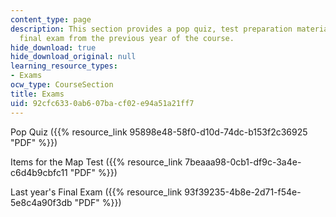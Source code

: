 ```yaml
---
content_type: page
description: This section provides a pop quiz, test preparation materials, and the
  final exam from the previous year of the course.
hide_download: true
hide_download_original: null
learning_resource_types:
- Exams
ocw_type: CourseSection
title: Exams
uid: 92cfc633-0ab6-07ba-cf02-e94a51a21ff7
---
```


Pop Quiz ({{% resource_link 95898e48-58f0-d10d-74dc-b153f2c36925 "PDF" %}})

Items for the Map Test ({{% resource_link 7beaaa98-0cb1-df9c-3a4e-c6d4b9cbfc11 "PDF" %}})

Last year's Final Exam ({{% resource_link 93f39235-4b8e-2d71-f54e-5e8c4a90f3db "PDF" %}})